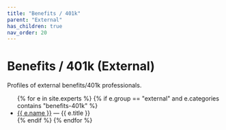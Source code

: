 ```yaml
---
title: "Benefits / 401k"
parent: "External"
has_children: true
nav_order: 20
---
```

# Benefits / 401k (External)
Profiles of external benefits/401k professionals.

<!-- BEGIN: expert-list external/benefits-401k (auto-generated) -->
<ul>
{% for e in site.experts %}
  {% if e.group == "external" and e.categories contains "benefits-401k" %}
    <li><a href="{{ e.url | relative_url }}">{{ e.name }}</a> — {{ e.title }}</li>
  {% endif %}
{% endfor %}
</ul>
<!-- END: expert-list external/benefits-401k -->

